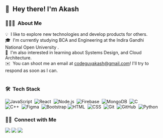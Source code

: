  ## 👋 &nbsp;Hey there! I'm Akash

### 👨🏻‍💻 &nbsp;About Me

💡 &nbsp;I like to explore new technologies and develop products for others.\
🎓 &nbsp;I'm currently studying BCA and Engineering at the Indira Gandhi National Open University .\
🌱 &nbsp;I'm also interested in learning about Systems Design, and Cloud Architecture.\
✉️ &nbsp;You can shoot me an email at codeguyakash@gmail.com! I'll try to respond as soon as I can.\
<br>
### 🛠 &nbsp;Tech Stack
![JavaScript](https://img.shields.io/badge/-JavaScript-05122A?style=flat&logo=javascript)&nbsp;
![React](https://img.shields.io/badge/-React-05122A?style=flat&logo=react)&nbsp;
![Node.js](https://img.shields.io/badge/-Node.js-05122A?style=flat&logo=node.js)&nbsp;
![Firebase](https://img.shields.io/badge/-Firebase-05122A?style=flat&logo=firebase&logoColor=FFCB2C)&nbsp;
![MongoDB](https://img.shields.io/badge/-MongoDB-05122A?style=flat&logo=mongodb&logoColor=52A74B)&nbsp;
![C](https://img.shields.io/badge/-C-05122A?style=flat&logo=C&logoColor=A8B9CC)&nbsp;\
![C++](https://img.shields.io/badge/-C++-05122A?style=flat&logo=C%2B%2B&logoColor=00599C)&nbsp;
![Figma](https://img.shields.io/badge/-Figma-05122A?style=flat&logo=figma)&nbsp;
![Bootstrap](https://img.shields.io/badge/-Bootstrap-05122A?style=flat&logo=bootstrap&logoColor=563D7C)
![HTML](https://img.shields.io/badge/-HTML-05122A?style=flat&logo=HTML5)&nbsp;
![CSS](https://img.shields.io/badge/-CSS-05122A?style=flat&logo=CSS3&logoColor=1572B6)&nbsp;
![Git](https://img.shields.io/badge/-Git-05122A?style=flat&logo=git)&nbsp;
![GitHub](https://img.shields.io/badge/-GitHub-05122A?style=flat&logo=github)&nbsp;
![Python](https://img.shields.io/badge/-Python-05122A?style=flat&logo=python)&nbsp;
<br>


### 🤝🏻 &nbsp;Connect with Me

<p align="left">
<a href="https://linkedin.com/in/codeguyakash"><img src="https://img.shields.io/badge/-Linkedin-0077B5?style=flat&logo=Linkedin&logoColor=white"/></a>
<a href="mailto:codeguyakash@gmail.com"><img src="https://img.shields.io/badge/-Mail-D14836?style=flat&logo=Gmail&logoColor=white"/></a>
<a href="https://instagram.com/codeguyakash"><img src="https://img.shields.io/badge/-Instagram-E4405F?style=flat&logo=Instagram&logoColor=white"/></a>
</p>

